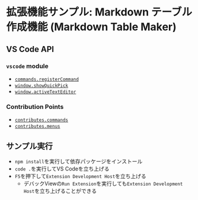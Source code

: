 # 拡張機能サンプル: Markdown テーブル作成機能 (Markdown Table Maker)

## VS Code API

### `vscode` module

- [`commands.registerCommand`](https://code.visualstudio.com/api/references/vscode-api#commands.registerCommand)
- [`window.showQuickPick`](https://code.visualstudio.com/api/references/vscode-api#window.showQuickPick)
- [`window.activeTextEditor`](https://code.visualstudio.com/api/references/vscode-api#window.activeTextEditor)


### Contribution Points

- [`contributes.commands`](https://code.visualstudio.com/api/references/contribution-points#contributes.commands)
- [`contributes.menus`](https://code.visualstudio.com/api/references/contribution-points#contributes.menus)

## サンプル実行

- `npm install`を実行して依存パッケージをインストール
- `code .`を実行してVS Codeを立ち上げる
- `F5`を押下して`Extension Development Host`を立ち上げる
  - デバックViewの`Run Extension`を実行しても`Extension Development Host`を立ち上げることができる
